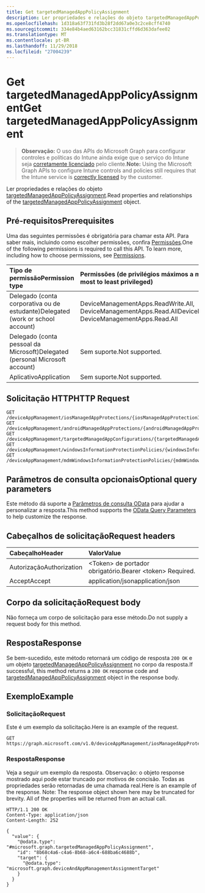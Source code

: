 ```yaml
---
title: Get targetedManagedAppPolicyAssignment
description: Ler propriedades e relações do objeto targetedManagedAppPolicyAssignment.
ms.openlocfilehash: 1d318a63f731fd3b28f2dd67a0e3c2ce8cff4740
ms.sourcegitcommit: 334e84b4aed63162bcc31831cffd6d363dafee02
ms.translationtype: MT
ms.contentlocale: pt-BR
ms.lasthandoff: 11/29/2018
ms.locfileid: "27004239"
---
```

# <a name="get-targetedmanagedapppolicyassignment"></a><span data-ttu-id="fc2be-103">Get targetedManagedAppPolicyAssignment</span><span class="sxs-lookup"><span data-stu-id="fc2be-103">Get targetedManagedAppPolicyAssignment</span></span>

> <span data-ttu-id="fc2be-104">**Observação:** O uso das APIs do Microsoft Graph para configurar controles e políticas do Intune ainda exige que o serviço do Intune seja [corretamente licenciado](https://go.microsoft.com/fwlink/?linkid=839381) pelo cliente.</span><span class="sxs-lookup"><span data-stu-id="fc2be-104">**Note:** Using the Microsoft Graph APIs to configure Intune controls and policies still requires that the Intune service is [correctly licensed](https://go.microsoft.com/fwlink/?linkid=839381) by the customer.</span></span>

<span data-ttu-id="fc2be-105">Ler propriedades e relações do objeto [targetedManagedAppPolicyAssignment](../resources/intune-mam-targetedmanagedapppolicyassignment.md).</span><span class="sxs-lookup"><span data-stu-id="fc2be-105">Read properties and relationships of the [targetedManagedAppPolicyAssignment](../resources/intune-mam-targetedmanagedapppolicyassignment.md) object.</span></span>
## <a name="prerequisites"></a><span data-ttu-id="fc2be-106">Pré-requisitos</span><span class="sxs-lookup"><span data-stu-id="fc2be-106">Prerequisites</span></span>
<span data-ttu-id="fc2be-p101">Uma das seguintes permissões é obrigatória para chamar esta API. Para saber mais, incluindo como escolher permissões, confira [Permissões](/graph/permissions-reference).</span><span class="sxs-lookup"><span data-stu-id="fc2be-p101">One of the following permissions is required to call this API. To learn more, including how to choose permissions, see [Permissions](/graph/permissions-reference).</span></span>

|<span data-ttu-id="fc2be-109">Tipo de permissão</span><span class="sxs-lookup"><span data-stu-id="fc2be-109">Permission type</span></span>|<span data-ttu-id="fc2be-110">Permissões (de privilégios máximos a mínimos)</span><span class="sxs-lookup"><span data-stu-id="fc2be-110">Permissions (from most to least privileged)</span></span>|
|:---|:---|
|<span data-ttu-id="fc2be-111">Delegado (conta corporativa ou de estudante)</span><span class="sxs-lookup"><span data-stu-id="fc2be-111">Delegated (work or school account)</span></span>|<span data-ttu-id="fc2be-112">DeviceManagementApps.ReadWrite.All, DeviceManagementApps.Read.All</span><span class="sxs-lookup"><span data-stu-id="fc2be-112">DeviceManagementApps.ReadWrite.All, DeviceManagementApps.Read.All</span></span>|
|<span data-ttu-id="fc2be-113">Delegado (conta pessoal da Microsoft)</span><span class="sxs-lookup"><span data-stu-id="fc2be-113">Delegated (personal Microsoft account)</span></span>|<span data-ttu-id="fc2be-114">Sem suporte.</span><span class="sxs-lookup"><span data-stu-id="fc2be-114">Not supported.</span></span>|
|<span data-ttu-id="fc2be-115">Aplicativo</span><span class="sxs-lookup"><span data-stu-id="fc2be-115">Application</span></span>|<span data-ttu-id="fc2be-116">Sem suporte.</span><span class="sxs-lookup"><span data-stu-id="fc2be-116">Not supported.</span></span>|

## <a name="http-request"></a><span data-ttu-id="fc2be-117">Solicitação HTTP</span><span class="sxs-lookup"><span data-stu-id="fc2be-117">HTTP Request</span></span>
<!-- {
  "blockType": "ignored"
}
-->
``` http
GET /deviceAppManagement/iosManagedAppProtections/{iosManagedAppProtectionId}/assignments/{targetedManagedAppPolicyAssignmentId}
GET /deviceAppManagement/androidManagedAppProtections/{androidManagedAppProtectionId}/assignments/{targetedManagedAppPolicyAssignmentId}
GET /deviceAppManagement/targetedManagedAppConfigurations/{targetedManagedAppConfigurationId}/assignments/{targetedManagedAppPolicyAssignmentId}
GET /deviceAppManagement/windowsInformationProtectionPolicies/{windowsInformationProtectionPolicyId}/assignments/{targetedManagedAppPolicyAssignmentId}
GET /deviceAppManagement/mdmWindowsInformationProtectionPolicies/{mdmWindowsInformationProtectionPolicyId}/assignments/{targetedManagedAppPolicyAssignmentId}
```

## <a name="optional-query-parameters"></a><span data-ttu-id="fc2be-118">Parâmetros de consulta opcionais</span><span class="sxs-lookup"><span data-stu-id="fc2be-118">Optional query parameters</span></span>
<span data-ttu-id="fc2be-119">Este método dá suporte a [Parâmetros de consulta OData](https://developer.microsoft.com/graph/docs/concepts/query_parameters) para ajudar a personalizar a resposta.</span><span class="sxs-lookup"><span data-stu-id="fc2be-119">This method supports the [OData Query Parameters](https://developer.microsoft.com/graph/docs/concepts/query_parameters) to help customize the response.</span></span>
## <a name="request-headers"></a><span data-ttu-id="fc2be-120">Cabeçalhos de solicitação</span><span class="sxs-lookup"><span data-stu-id="fc2be-120">Request headers</span></span>
|<span data-ttu-id="fc2be-121">Cabeçalho</span><span class="sxs-lookup"><span data-stu-id="fc2be-121">Header</span></span>|<span data-ttu-id="fc2be-122">Valor</span><span class="sxs-lookup"><span data-stu-id="fc2be-122">Value</span></span>|
|:---|:---|
|<span data-ttu-id="fc2be-123">Autorização</span><span class="sxs-lookup"><span data-stu-id="fc2be-123">Authorization</span></span>|<span data-ttu-id="fc2be-124">&lt;Token&gt; de portador obrigatório.</span><span class="sxs-lookup"><span data-stu-id="fc2be-124">Bearer &lt;token&gt; Required.</span></span>|
|<span data-ttu-id="fc2be-125">Accept</span><span class="sxs-lookup"><span data-stu-id="fc2be-125">Accept</span></span>|<span data-ttu-id="fc2be-126">application/json</span><span class="sxs-lookup"><span data-stu-id="fc2be-126">application/json</span></span>|

## <a name="request-body"></a><span data-ttu-id="fc2be-127">Corpo da solicitação</span><span class="sxs-lookup"><span data-stu-id="fc2be-127">Request body</span></span>
<span data-ttu-id="fc2be-128">Não forneça um corpo de solicitação para esse método.</span><span class="sxs-lookup"><span data-stu-id="fc2be-128">Do not supply a request body for this method.</span></span>

## <a name="response"></a><span data-ttu-id="fc2be-129">Resposta</span><span class="sxs-lookup"><span data-stu-id="fc2be-129">Response</span></span>
<span data-ttu-id="fc2be-130">Se bem-sucedido, este método retornará um código de resposta `200 OK` e um objeto [targetedManagedAppPolicyAssignment](../resources/intune-mam-targetedmanagedapppolicyassignment.md) no corpo da resposta.</span><span class="sxs-lookup"><span data-stu-id="fc2be-130">If successful, this method returns a `200 OK` response code and [targetedManagedAppPolicyAssignment](../resources/intune-mam-targetedmanagedapppolicyassignment.md) object in the response body.</span></span>

## <a name="example"></a><span data-ttu-id="fc2be-131">Exemplo</span><span class="sxs-lookup"><span data-stu-id="fc2be-131">Example</span></span>
### <a name="request"></a><span data-ttu-id="fc2be-132">Solicitação</span><span class="sxs-lookup"><span data-stu-id="fc2be-132">Request</span></span>
<span data-ttu-id="fc2be-133">Este é um exemplo da solicitação.</span><span class="sxs-lookup"><span data-stu-id="fc2be-133">Here is an example of the request.</span></span>
``` http
GET https://graph.microsoft.com/v1.0/deviceAppManagement/iosManagedAppProtections/{iosManagedAppProtectionId}/assignments/{targetedManagedAppPolicyAssignmentId}
```

### <a name="response"></a><span data-ttu-id="fc2be-134">Resposta</span><span class="sxs-lookup"><span data-stu-id="fc2be-134">Response</span></span>
<span data-ttu-id="fc2be-p102">Veja a seguir um exemplo da resposta. Observação: o objeto response mostrado aqui pode estar truncado por motivos de concisão. Todas as propriedades serão retornadas de uma chamada real.</span><span class="sxs-lookup"><span data-stu-id="fc2be-p102">Here is an example of the response. Note: The response object shown here may be truncated for brevity. All of the properties will be returned from an actual call.</span></span>
``` http
HTTP/1.1 200 OK
Content-Type: application/json
Content-Length: 252

{
  "value": {
    "@odata.type": "#microsoft.graph.targetedManagedAppPolicyAssignment",
    "id": "8b68c4a6-c4a6-8b68-a6c4-688ba6c4688b",
    "target": {
      "@odata.type": "microsoft.graph.deviceAndAppManagementAssignmentTarget"
    }
  }
}
```



